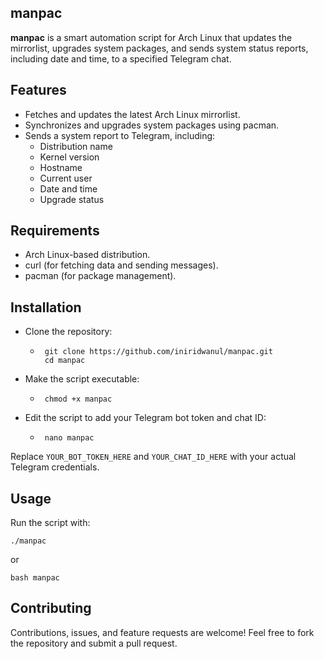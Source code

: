 ## manpac
**manpac** is a smart automation script for Arch Linux that updates the mirrorlist, upgrades system packages, and sends system status reports, including date and time, to a specified Telegram chat.

## Features
- Fetches and updates the latest Arch Linux mirrorlist.
- Synchronizes and upgrades system packages using pacman.
- Sends a system report to Telegram, including:
   * Distribution name
   * Kernel version
   * Hostname
   * Current user
   * Date and time
   * Upgrade status

## Requirements
- Arch Linux-based distribution.
- curl (for fetching data and sending messages).
- pacman (for package management).

## Installation
* Clone the repository:
   * ```shell
      git clone https://github.com/iniridwanul/manpac.git
      cd manpac
      ```
* Make the script executable:
   * ```shell
      chmod +x manpac
      ```
* Edit the script to add your Telegram bot token and chat ID:
   * ```shell
      nano manpac
      ```
Replace `YOUR_BOT_TOKEN_HERE` and `YOUR_CHAT_ID_HERE` with your actual Telegram credentials.

## Usage
Run the script with:
```shell
./manpac
```

or

```shell
bash manpac
```

## Contributing
Contributions, issues, and feature requests are welcome! Feel free to fork the repository and submit a pull request.